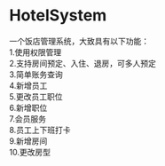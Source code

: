 # HotelSystem
一个饭店管理系统，大致具有以下功能：<br/>
1.使用权限管理<br/>
2.支持房间预定、入住、退房，可多人预定<br/>
3.简单账务查询<br/>
4.新增员工<br/>
5.更改员工职位<br/>
6.新增职位<br/>
7.会员服务<br/>
8.员工上下班打卡<br/>
9.新增房间<br/>
10.更改房型<br/>
